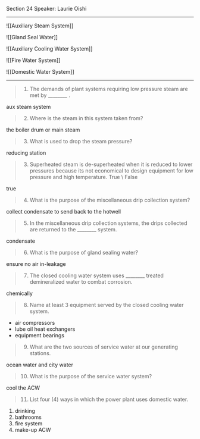 Section 24
Speaker: Laurie Oishi

---

![[Auxiliary Steam System]]

![[Gland Seal Water]]

![[Auxiliary Cooling Water System]]

![[Fire Water System]]

![[Domestic Water System]]

---

>1. The demands of plant systems requiring low pressure steam are met by ________ .

aux steam system

>2. Where is the steam in this system taken from?

the boiler drum or main steam

>3. What is used to drop the steam pressure?

reducing station

>3. Superheated steam is de-superheated when it is reduced to lower pressures because its not economical to design equipment for low pressure and high temperature. True \ False

true

>4. What is the purpose of the miscellaneous drip collection system?

collect condensate to send back to the hotwell

>5. In the miscellaneous drip collection systems, the drips collected are returned to the ________ system.

condensate

>6. What is the purpose of gland sealing water?

ensure no air in-leakage

>7. The closed cooling water system uses ________ treated demineralized water to combat corrosion.

chemically

>8. Name at least 3 equipment served by the closed cooling water system.

-	air compressors
-	lube oil heat exchangers
-	equipment bearings

>9. What are the two sources of service water at our generating stations.

ocean water and city water

>10. What is the purpose of the service water system? 

cool the ACW

>11. List four (4) ways in which the power plant uses domestic water.

1.	drinking
2.	bathrooms
3.	fire system
4.	make-up ACW